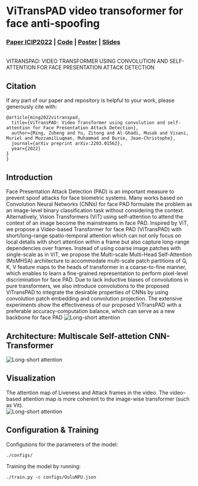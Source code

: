 # ViTransPAD video transoformer for face anti-spoofing 

### [Paper ICIP2022](https://arxiv.org/pdf/2203.01562.pdf) | [Code](https://github.com/hengxyz/ViTransPAD/edit/main/README.md) | [Poster](https://drive.google.com/file/d/1P-xVT7uSp-SIu2yvRvfYiq3T0Pkqc9j4/view?usp=sharing) | [Slides](https://drive.google.com/file/d/1kS81q4-msA5JGNFv983QS0nEuBTeDJkm/view?usp=sharing) 

<br>VITRANSPAD: VIDEO TRANSFORMER USING CONVOLUTION AND SELF-ATTENTION FOR FACE PRESENTATION ATTACK DETECTION <br>


<!-- ---------------------------------------------- -->
## Citation
If any part of our paper and repository is helpful to your work, please generously cite with:
```
@article{ming2022vitranspad,
  title={ViTransPAD: Video Transformer using convolution and self-attention for Face Presentation Attack Detection},
  author={Ming, Zuheng and Yu, Zitong and Al-Ghadi, Musab and Visani, Muriel and MuzzamilLuqman, Muhammad and Burie, Jean-Christophe},
  journal={arXiv preprint arXiv:2203.01562},
  year={2022}
}
}
```

<!-- ---------------------------------------------- -->
## Introduction 
Face Presentation Attack Detection (PAD) is an important measure to prevent spoof attacks for face biometric systems.
Many works based on Convolution Neural Networks (CNNs) for face PAD formulate the problem as an image-level binary
classification task without considering the context. Alternatively, Vision Transformers (ViT) using self-attention to
attend the context of an image become the mainstreams in face PAD. Inspired by ViT, we propose a Video-based Transformer for face PAD (ViTransPAD) with short/long-range spatio-temporal attention which can not only focus on local details with short attention within a frame but also capture
long-range dependencies over frames. Instead of using coarse image patches with single-scale as in ViT, we propose the
Multi-scale Multi-Head Self-Attention (MsMHSA) architecture to accommodate multi-scale patch partitions of Q, K, V
feature maps to the heads of transformer in a coarse-to-fine manner, which enables to learn a fine-grained representation
to perform pixel-level discrimination for face PAD. Due to lack inductive biases of convolutions in pure transformers,
we also introduce convolutions to the proposed ViTransPAD to integrate the desirable properties of CNNs by using convolution patch embedding and convolution projection. The extensive experiments show the effectiveness of our proposed ViTransPAD with a preferable accuracy-computation
balance, which can serve as a new backbone for face PAD 
![Long-short attention](https://github.com/figs/fig3_videoattention_cropped.jpg?raw=true)

## Architecture: Multiscale Self-attetion CNN-Transformer 
![Long-short attention](https://github.com/figs/fig1_architecture_multiSA.jpg?raw=true)


## Visualization 
The attention map of Liveness and Attack frames in the video. The video-based attention map is more coherent to the image-wise transformer (such as Vit).  
![Long-short attention](https://github.com/figs/visualisation.jpg?raw=true)
 


<!-- ---------------------------------------------- -->
## Configuration & Training
Configutions for the parameters of the model: 
```
./configs/                                                
```


Training the model by running: 
```
./train.py -c configs/OuluNPU.json                                                   
```

<!-- ---------------------------------------------- -->
